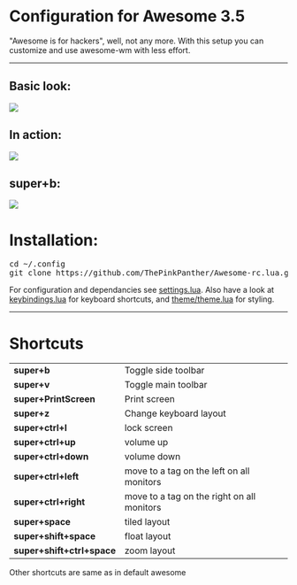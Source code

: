 <h1>
 Configuration for Awesome 3.5
</h1>

"Awesome is for hackers", well, not any more. With this setup you can customize and use awesome-wm with less effort. 

<hr/>

<h2>Basic look:</h2>
<img src="https://raw.githubusercontent.com/ThePinkPanther/Awesome-rc.lua/master/screenshots/Screenshot%202015-07-09%2002%3A34.png"/>
<h2>In action:</h2>
<img src="https://raw.githubusercontent.com/ThePinkPanther/Awesome-rc.lua/master/screenshots/Screenshot%202015-07-09%2002%3A37.png"/>
<h2>super+b:</h2>
<img src="https://raw.githubusercontent.com/ThePinkPanther/Awesome-rc.lua/master/screenshots/Screenshot%202015-07-09%2002%3A38.png"/>

<h1>
  Installation:
</h1>

<pre>
cd ~/.config
git clone https://github.com/ThePinkPanther/Awesome-rc.lua.git awesome
</pre>

For configuration and dependancies see <a href="https://github.com/codergoblin/Awesome-rc.lua/blob/master/settings.lua">settings.lua</a>. Also have a look at <a href="https://github.com/ThePinkPanther/MinimalAwesome/blob/master/keybindings.lua">keybindings.lua</a> for keyboard shortcuts, and <a href="https://github.com/ThePinkPanther/MinimalAwesome/blob/master/theme/theme.lua">theme/theme.lua</a> for styling.



<hr/>

<h1>
  Shortcuts
</h1>
<table>
<tr>
   <td>
     <strong>
       super+b
     </strong>
   </td>
   <td>
     Toggle side toolbar
   </td>
 </tr>
<tr>
   <td>
     <strong>
       super+v
     </strong>
   </td>
   <td>
     Toggle main toolbar
   </td>
 </tr>
 <tr>
    <td>
      <strong>
        super+PrintScreen
      </strong>
    </td>
    <td>
      Print screen
    </td>
  </tr>
 <tr>
   <td>
     <strong>
       super+z
     </strong>
   </td>
   <td>
     Change keyboard layout
   </td>
 </tr>
 <tr>
   <td>
     <strong>
       super+ctrl+l
     </strong>
   </td>
   <td>
     lock screen
   </td>
 </tr>
 <tr>
   <td>
     <strong>
       super+ctrl+up
     </strong>
   </td>
   <td>
     volume up
   </td>
 </tr>
 <tr>
   <td>
     <strong>
       super+ctrl+down
     </strong>
   </td>
   <td>
     volume down
   </td>
 </tr>
 <tr>
   <td>
     <strong>
       super+ctrl+left
     </strong>
   </td>
   <td>
     move to a tag on the left on all monitors
   </td>
 </tr>
 <tr>
   <td>
     <strong>
       super+ctrl+right
     </strong>
   </td>
   <td>
     move to a tag on the right on all monitors
   </td>
 </tr>
 <tr>
   <td>
     <strong>
       super+space
     </strong>
   </td>
   <td>
     tiled layout
   </td>
 </tr>
 <tr>
   <td>
     <strong>
       super+shift+space
     </strong>
   </td>
   <td>
     float layout
   </td>
 </tr>
 <tr>
   <td>
     <strong>
       super+shift+ctrl+space
     </strong>
   </td>
   <td>
     zoom layout
   </td>
 </tr>
</table>
Other shortcuts are same as in default awesome
